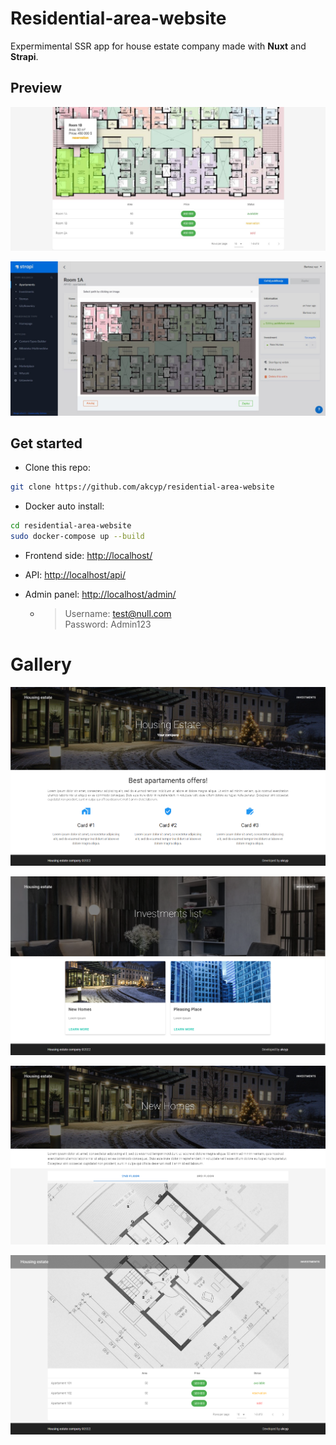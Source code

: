 # Residential-area-website

Expermimental SSR app for house estate company made with **Nuxt** and **Strapi**.

## Preview

![Screen 1](preview/ss-extra2.jpg)

![Screen 1](preview/ss-extra1.jpg)


## Get started

- Clone this repo:

```bash
git clone https://github.com/akcyp/residential-area-website
```

- Docker auto install:

```bash
cd residential-area-website
sudo docker-compose up --build
```

- Frontend side: [http://localhost/](http://localhost/)

- API: [http://localhost/api/](http://localhost/api/)

- Admin panel: [http://localhost/admin/](http://localhost/admin/)
  - > Username: test@null.com \
    > Password: Admin123


# Gallery

![Screen 1](preview/ss1.png)

![Screen 2](preview/ss2.png)

![Screen 3](preview/ss3.png)

![Screen 3](preview/ss4.png)